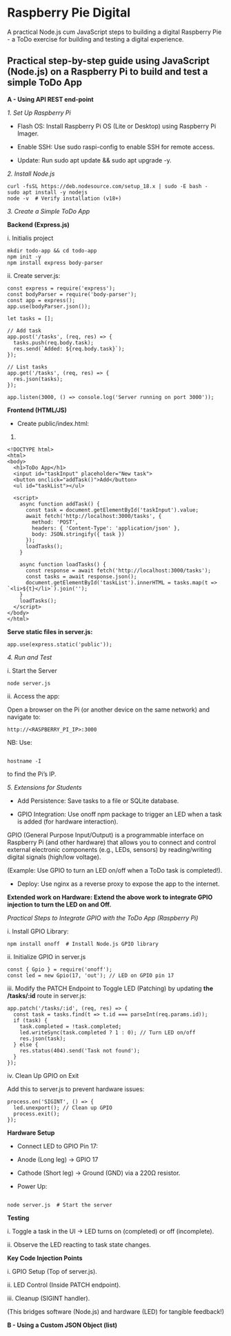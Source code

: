 # Raspberry Pie Digital

A practical Node.js cum JavaScript steps to building a digital Raspberry Pie - a ToDo exercise  for building and testing a digital experience. 

## Practical step-by-step guide using JavaScript (Node.js) on a Raspberry Pi to build and test a simple ToDo App

**A -  Using API REST end-point**

_1. Set Up Raspberry Pi_

- Flash OS: Install Raspberry Pi OS (Lite or Desktop) using Raspberry Pi Imager.

- Enable SSH: Use sudo raspi-config to enable SSH for remote access.

- Update: Run sudo apt update && sudo apt upgrade -y.

_2. Install Node.js_

```
curl -fsSL https://deb.nodesource.com/setup_18.x | sudo -E bash -
sudo apt install -y nodejs
node -v  # Verify installation (v18+)

```
_3. Create a Simple ToDo App_

**Backend (Express.js)**

i. Initialis project

```
mkdir todo-app && cd todo-app
npm init -y
npm install express body-parser

```

ii. Create server.js:

```
const express = require('express');
const bodyParser = require('body-parser');
const app = express();
app.use(bodyParser.json());

let tasks = [];

// Add task
app.post('/tasks', (req, res) => {
  tasks.push(req.body.task);
  res.send(`Added: ${req.body.task}`);
});

// List tasks
app.get('/tasks', (req, res) => {
  res.json(tasks);
});

app.listen(3000, () => console.log('Server running on port 3000'));

```
**Frontend (HTML/JS)**

- Create public/index.html:

1. 
```
<!DOCTYPE html>
<html>
<body>
  <h1>ToDo App</h1>
  <input id="taskInput" placeholder="New task">
  <button onclick="addTask()">Add</button>
  <ul id="taskList"></ul>

  <script>
    async function addTask() {
      const task = document.getElementById('taskInput').value;
      await fetch('http://localhost:3000/tasks', {
        method: 'POST',
        headers: { 'Content-Type': 'application/json' },
        body: JSON.stringify({ task })
      });
      loadTasks();
    }

    async function loadTasks() {
      const response = await fetch('http://localhost:3000/tasks');
      const tasks = await response.json();
      document.getElementById('taskList').innerHTML = tasks.map(t => `<li>${t}</li>`).join('');
    }
    loadTasks();
  </script>
</body>
</html>
```

**Serve static files in server.js:**

```
app.use(express.static('public'));
```

_4. Run and Test_

i. Start the Server

```
node server.js

```

ii. Access the app:

Open a browser on the Pi (or another device on the same network) and navigate to:

```
http://<RASPBERRY_PI_IP>:3000

```
NB: Use:

```

hostname -I
```
to find the Pi’s IP.


_5. Extensions for Students_

- Add Persistence: Save tasks to a file or SQLite database.

- GPIO Integration: Use onoff npm package to trigger an LED when a task is added (for hardware interaction).

GPIO (General Purpose Input/Output) is a programmable interface on Raspberry Pi (and other hardware) that allows you to connect and control external electronic components (e.g., LEDs, sensors) by reading/writing digital signals (high/low voltage).

(Example: Use GPIO to turn an LED on/off when a ToDo task is completed!).

- Deploy: Use nginx as a reverse proxy to expose the app to the internet.

**Extended work on Hardware: Extend the above work to integrate GPIO injection to turn the LED on and Off.**

_Practical Steps to Integrate GPIO with the ToDo App (Raspberry Pi)_

i.  Install GPIO Library:

```
npm install onoff  # Install Node.js GPIO library

```

ii. Initialize GPIO in server.js

```
const { Gpio } = require('onoff');
const led = new Gpio(17, 'out'); // LED on GPIO pin 17

```

iii.  Modify the PATCH Endpoint to Toggle LED (Patching) by updating **the /tasks/:id** route in server.js:

```
app.patch('/tasks/:id', (req, res) => {
  const task = tasks.find(t => t.id === parseInt(req.params.id));
  if (task) {
    task.completed = !task.completed;
    led.writeSync(task.completed ? 1 : 0); // Turn LED on/off
    res.json(task);
  } else {
    res.status(404).send('Task not found');
  }
});
```

iv. Clean Up GPIO on Exit

Add this to server.js to prevent hardware issues:

```
process.on('SIGINT', () => {
  led.unexport(); // Clean up GPIO
  process.exit();
});
```


**Hardware Setup**

- Connect LED to GPIO Pin 17:

- Anode (Long leg) → GPIO 17

- Cathode (Short leg) → Ground (GND) via a 220Ω resistor.

- Power Up:

```

node server.js  # Start the server

```

**Testing**

i. Toggle a task in the UI → LED turns on (completed) or off (incomplete).

ii. Observe the LED reacting to task state changes.

**Key Code Injection Points**

i. GPIO Setup (Top of server.js).

ii. LED Control (Inside PATCH endpoint).

iii. Cleanup (SIGINT handler).

(This bridges software (Node.js) and hardware (LED) for tangible feedback!)

**B -  Using a Custom JSON Object (list)**
